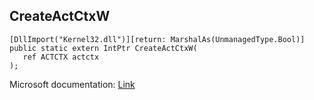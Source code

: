 ## CreateActCtxW

```
[DllImport("Kernel32.dll")][return: MarshalAs(UnmanagedType.Bool)]
public static extern IntPtr CreateActCtxW(
   ref ACTCTX actctx
);
```

Microsoft documentation: [Link](https://docs.microsoft.com/en-us/windows/win32/api/winbase/nf-winbase-createactctxw)
